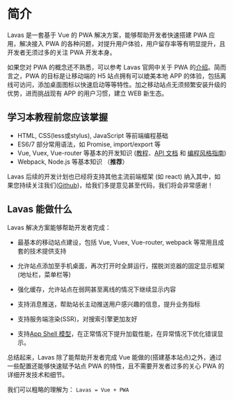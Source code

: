 # 简介

Lavas 是一套基于 Vue 的 PWA 解决方案，能够帮助开发者快速搭建 PWA 应用，解决接入 PWA 的各种问题，对提升用户体验，用户留存率等有明显提升，且开发者无须过多的关注 PWA 开发本身。

如果您对 PWA 的概念还不熟悉，可以参考 Lavas 官网中关于 PWA 的[介绍](https://lavas.baidu.com/doc)。简而言之，PWA 的目标是让移动端的 H5 站点拥有可以媲美本地 APP 的体验，包括离线可访问，添加桌面图标以快速启动等等特性。加之移动站点无须频繁安装升级的优势，进而挑战现有 APP 的用户习惯，建立 WEB 新生态。

## 学习本教程前您应该掌握

* HTML, CSS(less或stylus), JavaScript 等前端编程基础
* ES6/7 部分常用语法，如 Promise, import/export 等
* Vue, Vuex, Vue-router 等基本的开发知识 ([教程](https://cn.vuejs.org/v2/guide/)、[API 文档](https://cn.vuejs.org/v2/api/) 和 [编程风格指南](https://cn.vuejs.org/v2/style-guide/))
* Webpack, Node.js 等基本知识 （__推荐__）

Lavas 后续的开发计划也已经将支持其他主流前端框架 (如 react) 纳入其中，如果您持续关注我们([Github](https://github.com/lavas-project/lavas))，给我们多提意见甚至代码，我们将会非常感谢！

## Lavas 能做什么

Lavas 解决方案能够帮助开发者完成：

* 最基本的移动站点建设，包括 Vue, Vuex, Vue-router, webpack 等常用且成套的技术提供支持

* 允许站点添加至手机桌面，再次打开时全屏运行，摆脱浏览器的固定显示框架(地址栏，菜单栏等)

* 强化缓存，允许站点在弱网甚至离线的情况下继续显示内容

* 支持消息推送，帮助站长主动推送用户感兴趣的信息，提升业务指标

* 支持服务端渲染(SSR)，对搜索引擎更加友好

* 支持[App Shell 模型](https://lavas.baidu.com/doc/architecture/the-app-shell-model)，在正常情况下提升加载性能，在异常情况下优化错误显示。

总结起来，Lavas 除了能帮助开发者完成 Vue 能做的(搭建基本站点)之外，通过一些配置还能够快速赋予站点 PWA 的特性，且不需要开发者过多的关心 PWA 的详细开发技术和细节。

我们可以粗略的理解为： `Lavas = Vue + PWA`
